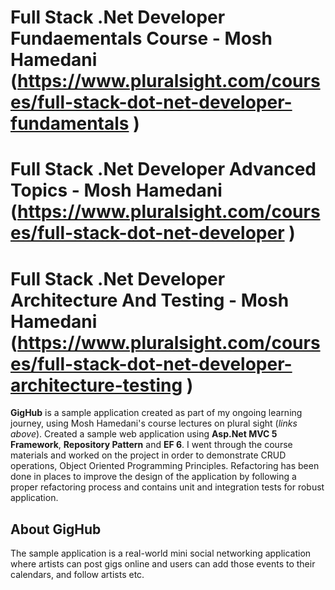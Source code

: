 # Full Stack .Net Developer Fundaementals Course - Mosh Hamedani (https://www.pluralsight.com/courses/full-stack-dot-net-developer-fundamentals )
# Full Stack .Net Developer Advanced Topics - Mosh Hamedani (https://www.pluralsight.com/courses/full-stack-dot-net-developer )
# Full Stack .Net Developer Architecture And Testing - Mosh Hamedani (https://www.pluralsight.com/courses/full-stack-dot-net-developer-architecture-testing )


**GigHub** is a sample application created as part of my ongoing learning journey, using Mosh Hamedani's course lectures on plural sight (*links above*). 
Created a sample web application using **Asp.Net MVC 5 Framework**, **Repository Pattern** and **EF 6**. I went through the course materials and worked on the project in order to demonstrate
CRUD operations, Object Oriented Programming Principles. Refactoring has been done in places to improve the design of the application by following a proper refactoring process and contains unit and integration tests for robust application.

## About GigHub 
The sample application is a real-world mini social networking application where artists can post gigs online and users can add those events to their calendars, and follow artists etc. 
